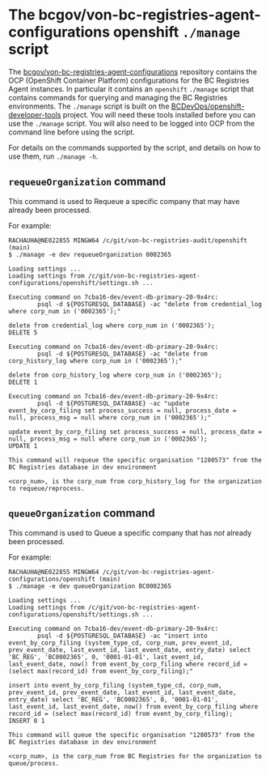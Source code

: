 # The bcgov/von-bc-registries-agent-configurations openshift `./manage` script

The [bcgov/von-bc-registries-agent-configurations](https://github.com/bcgov/von-bc-registries-agent-configurations) repository contains the OCP (OpenShift Container Platform) configurations for the BC Registries Agent instances.  In particular it contains an `openshift` `./manage` script that contains commands for querying and managing the BC Registries environments.  The `./manage` script is built on the [BCDevOps/openshift-developer-tools](https://github.com/BCDevOps/openshift-developer-tools/tree/master/bin) project. You will need these tools installed before you can use the `./manage` script.  You will also need to be logged into OCP from the command line before using the script.

For details on the commands supported by the script, and details on how to use them, run `./manage -h`.


## `requeueOrganization` command    

This command is used to Requeue a specific company that may have already been processed.


For example:
```
RACHAUHA@NE022855 MINGW64 /c/git/von-bc-registries-audit/openshift (main)
$ ./manage -e dev requeueOrganization 0002365

Loading settings ...
Loading settings from /c/git/von-bc-registries-agent-configurations/openshift/settings.sh ...

Executing command on 7cba16-dev/event-db-primary-20-9x4rc:
        psql -d ${POSTGRESQL_DATABASE} -ac "delete from credential_log where corp_num in ('0002365');"

delete from credential_log where corp_num in ('0002365');
DELETE 5

Executing command on 7cba16-dev/event-db-primary-20-9x4rc:
        psql -d ${POSTGRESQL_DATABASE} -ac "delete from corp_history_log where corp_num in ('0002365');"

delete from corp_history_log where corp_num in ('0002365');
DELETE 1

Executing command on 7cba16-dev/event-db-primary-20-9x4rc:
        psql -d ${POSTGRESQL_DATABASE} -ac "update event_by_corp_filing set process_success = null, process_date = 
null, process_msg = null where corp_num in ('0002365');"

update event_by_corp_filing set process_success = null, process_date = null, process_msg = null where corp_num in ('0002365');
UPDATE 1

This command will requeue the specific organisation "1280573" from the BC Registries database in dev environment

<corp_num>, is the corp_num from corp_history_log for the organization to requeue/reprocess.
```
    

## `queueOrganization` command

This command is used to Queue a specific company that has *not* already been processed.

For example:
```
RACHAUHA@NE022855 MINGW64 /c/git/von-bc-registries-agent-configurations/openshift (main)
$ ./manage -e dev queueOrganization BC0002365

Loading settings ...
Loading settings from /c/git/von-bc-registries-agent-configurations/openshift/settings.sh ...

Executing command on 7cba16-dev/event-db-primary-20-9x4rc:
        psql -d ${POSTGRESQL_DATABASE} -ac "insert into event_by_corp_filing (system_type_cd, corp_num, prev_event_id, prev_event_date, last_event_id, last_event_date, entry_date) select 'BC_REG', 'BC0002365', 0, '0001-01-01', last_event_id, last_event_date, now() from event_by_corp_filing where record_id = (select max(record_id) from event_by_corp_filing);"

insert into event_by_corp_filing (system_type_cd, corp_num, prev_event_id, prev_event_date, last_event_id, last_event_date, entry_date) select 'BC_REG', 'BC0002365', 0, '0001-01-01', last_event_id, last_event_date, now() from event_by_corp_filing where record_id = (select max(record_id) from event_by_corp_filing);
INSERT 0 1

This command will queue the specific organisation "1280573" from the BC Registries database in dev environment

<corp_num>, is the corp_num from BC Registries for the organization to queue/process.
```